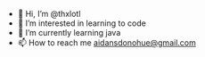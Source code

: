 - 👋 Hi, I’m @thxlotl
- 👀 I’m interested in learning to code
- 🌱 I’m currently learning java
- 📫 How to reach me aidansdonohue@gmail.com

<!---
thxlotl/thxlotl is a ✨ special ✨ repository because its `README.md` (this file) appears on your GitHub profile.
You can click the Preview link to take a look at your changes.
--->
